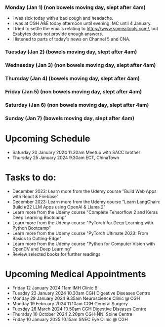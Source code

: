 ### Monday (Jan 1) (non bowels moving day, slept after 4am)
- I was sick today with a bad cough and headache.
- I was at CGH A&E today afternoon until evening: MC until 4 January.
- I tried to settle the emails relating to https://www.someaitools.com/, but Exabytes does not provide enough answers.
- I listened to parts of today's news on Channel 5 and CNA.

### Tuesday (Jan 2) (bowels moving day, slept after 4am)


### Wednesday (Jan 3) (non bowels moving day, slept after 4am)


### Thursday (Jan 4) (bowels moving day, slept after 4am)


### Friday (Jan 5) (non bowels moving day, slept after 4am)


### Saturday (Jan 6) (non bowels moving day, slept after 4am)


### Sunday (Jan 7) (bowels moving day, slept after 4am)



# Upcoming Schedule
- Saturday 20 January 2024 11.30am Meetup with SACC brother
- Thursday 25 January 2024 9.30am ECT, ChinaTown

# Tasks to do:
- December 2023: Learn more from the Udemy course "Build Web Apps with React & Firebase"
- December 2023: Learn more from the Udemy course "Learn LangChain: Build #22 LLM Apps using OpenAI & Llama 2"
- Learn more from the Udemy course "Complete Tensorflow 2 and Keras Deep Learning Bootcamp"
- Learn more from the Udemy course "PyTorch for Deep Learning with Python Bootcamp"
- Learn more from the Udemy course "PyTorch Ultimate 2023: From Basics to Cutting-Edge"
- Learn more from the Udemy course "Python for Computer Vision with OpenCV and Deep Learning"
- Review selected books for further readings

# Upcoming Medical Appointments
- Friday 12 January 2024 11am IMH Clinic B
- Tuesday 23 January 2024 10.30am CGH Digestive Diseases Centre
- Monday 29 January 2024 9.35am Neuroscience Clinic @ CGH
- Monday 19 February 2024 11.10am CGH General Surgery
- Tuesday 26 March 2024 10.50am CGH Digestive Diseases Centre
- Thursday 10 October 2024 2.20pm CGH-NNI Spine Centre
- Friday 10 January 2025 10.15am SNEC Eye Clinic @ CGH